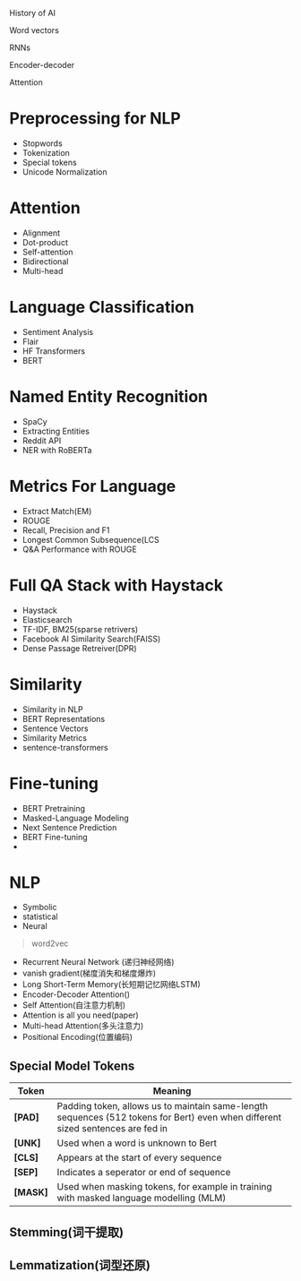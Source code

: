 History of AI

Word vectors

RNNs

Encoder-decoder

Attention



# Preprocessing for NLP

+ Stopwords
+ Tokenization
+ Special tokens
+ Unicode Normalization

# Attention

+ Alignment
+ Dot-product
+ Self-attention
+ Bidirectional
+ Multi-head

# Language Classification

+ Sentiment Analysis
+ Flair
+ HF Transformers
+ BERT

# Named Entity Recognition

+ SpaCy
+ Extracting Entities
+ Reddit API
+ NER with RoBERTa


# Metrics For Language

+ Extract Match(EM)
+ ROUGE
+ Recall, Precision and F1
+ Longest Common Subsequence(LCS
+ Q&A Performance with ROUGE


# Full QA Stack with Haystack

+ Haystack
+ Elasticsearch
+ TF-IDF, BM25(sparse retrivers)
+ Facebook AI Similarity Search(FAISS)
+ Dense Passage Retreiver(DPR)

# Similarity

+ Similarity in NLP
+ BERT Representations
+ Sentence Vectors
+ Similarity Metrics
+ sentence-transformers


# Fine-tuning

+ BERT Pretraining
+ Masked-Language Modeling
+ Next Sentence Prediction
+ BERT Fine-tuning
+

# NLP

+ Symbolic
+ statistical
+ Neural

> word2vec


+ Recurrent Neural Network (递归神经网络)
+ vanish gradient(梯度消失和梯度爆炸)
+ Long Short-Term Memory(长短期记忆网络LSTM)
+ Encoder-Decoder Attention()
+ Self Attention(自注意力机制)
+ Attention is all you need(paper)
+ Multi-head Attention(多头注意力)
+ Positional Encoding(位置编码)

## Special Model Tokens

| Token | Meaning |
| --- | --- |
| **[PAD]** | Padding token, allows us to maintain same-length sequences (512 tokens for Bert) even when different sized sentences are fed in |
| **[UNK]** | Used when a word is unknown to Bert |
| **[CLS]** | Appears at the start of every sequence |
| **[SEP]** | Indicates a seperator or end of sequence |
| **[MASK]** | Used when masking tokens, for example in training with masked language modelling (MLM) |+

## Stemming(词干提取)
## Lemmatization(词型还原)
